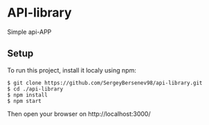 # API-library
Simple api-APP

## Setup

To run this project, install it localy using npm:

```shell
$ git clone https://github.com/SergeyBersenev98/api-library.git
$ cd ./api-library
$ npm install
$ npm start
```

Then open your browser on http://localhost:3000/
